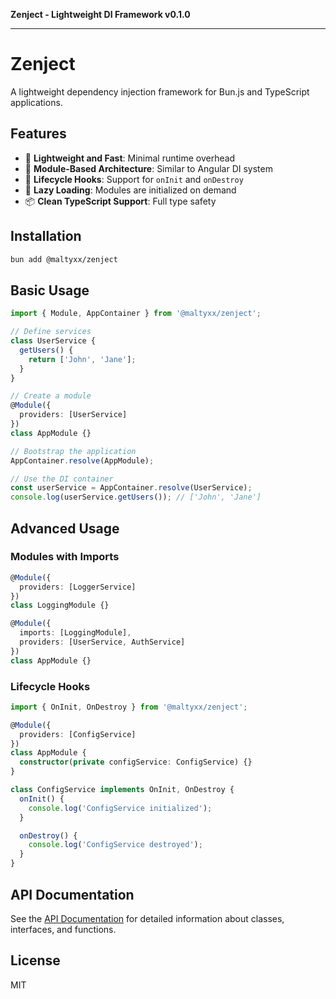 **Zenject - Lightweight DI Framework v0.1.0**

***

# Zenject

A lightweight dependency injection framework for Bun.js and TypeScript applications.

## Features

- 🚀 **Lightweight and Fast**: Minimal runtime overhead
- 🧩 **Module-Based Architecture**: Similar to Angular DI system
- 🔄 **Lifecycle Hooks**: Support for `onInit` and `onDestroy`
- 🧠 **Lazy Loading**: Modules are initialized on demand
- 📦 **Clean TypeScript Support**: Full type safety

## Installation

```bash
bun add @maltyxx/zenject
```

## Basic Usage

```typescript
import { Module, AppContainer } from '@maltyxx/zenject';

// Define services
class UserService {
  getUsers() {
    return ['John', 'Jane'];
  }
}

// Create a module
@Module({
  providers: [UserService]
})
class AppModule {}

// Bootstrap the application
AppContainer.resolve(AppModule);

// Use the DI container
const userService = AppContainer.resolve(UserService);
console.log(userService.getUsers()); // ['John', 'Jane']
```

## Advanced Usage

### Modules with Imports

```typescript
@Module({
  providers: [LoggerService]
})
class LoggingModule {}

@Module({
  imports: [LoggingModule],
  providers: [UserService, AuthService]
})
class AppModule {}
```

### Lifecycle Hooks

```typescript
import { OnInit, OnDestroy } from '@maltyxx/zenject';

@Module({
  providers: [ConfigService]
})
class AppModule {
  constructor(private configService: ConfigService) {}
}

class ConfigService implements OnInit, OnDestroy {
  onInit() {
    console.log('ConfigService initialized');
  }

  onDestroy() {
    console.log('ConfigService destroyed');
  }
}
```

## API Documentation

See the [API Documentation](./docs/index.html) for detailed information about classes, interfaces, and functions.

## License

MIT
